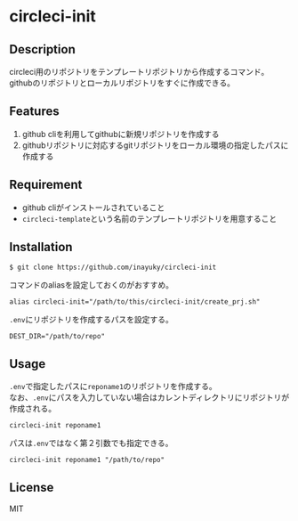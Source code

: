 # circleci-init

## Description
circleci用のリポジトリをテンプレートリポジトリから作成するコマンド。  
githubのリポジトリとローカルリポジトリをすぐに作成できる。

## Features

1. github cliを利用してgithubに新規リポジトリを作成する
2. githubリポジトリに対応するgitリポジトリをローカル環境の指定したパスに作成する

## Requirement

- github cliがインストールされていること
- `circleci-template`という名前のテンプレートリポジトリを用意すること

## Installation

```
$ git clone https://github.com/inayuky/circleci-init
```

コマンドのaliasを設定しておくのがおすすめ。

```.zshrc
alias circleci-init="/path/to/this/circleci-init/create_prj.sh"
```

`.env`にリポジトリを作成するパスを設定する。

```.env
DEST_DIR="/path/to/repo"
```

## Usage

`.env`で指定したパスに`reponame1`のリポジトリを作成する。  
なお、`.env`にパスを入力していない場合はカレントディレクトリにリポジトリが作成される。

```
circleci-init reponame1
```

パスは`.env`ではなく第２引数でも指定できる。

```
circleci-init reponame1 "/path/to/repo"
```

## License

MIT
